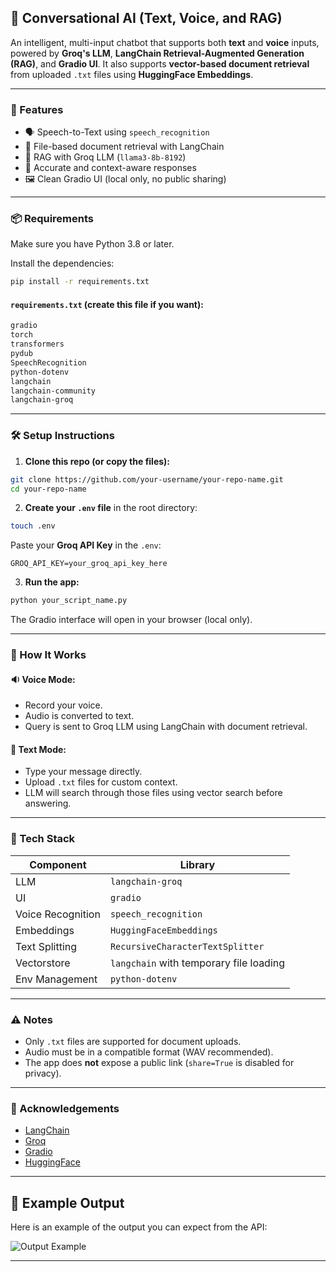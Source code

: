 ## 📢 Conversational AI (Text, Voice, and RAG)

An intelligent, multi-input chatbot that supports both **text** and **voice** inputs, powered by **Groq's LLM**, **LangChain Retrieval-Augmented Generation (RAG)**, and **Gradio UI**. It also supports **vector-based document retrieval** from uploaded `.txt` files using **HuggingFace Embeddings**.

---

### 🚀 Features
- 🗣️ Speech-to-Text using `speech_recognition`
- 📄 File-based document retrieval with LangChain
- 🤖 RAG with Groq LLM (`llama3-8b-8192`)
- 🎯 Accurate and context-aware responses
- 🖼️ Clean Gradio UI (local only, no public sharing)

---

### 📦 Requirements

Make sure you have Python 3.8 or later.

Install the dependencies:
```bash
pip install -r requirements.txt
```

#### `requirements.txt` (create this file if you want):
```txt
gradio
torch
transformers
pydub
SpeechRecognition
python-dotenv
langchain
langchain-community
langchain-groq
```

---

### 🛠️ Setup Instructions

1. **Clone this repo (or copy the files):**

```bash
git clone https://github.com/your-username/your-repo-name.git
cd your-repo-name
```

2. **Create your `.env` file** in the root directory:

```bash
touch .env
```

Paste your **Groq API Key** in the `.env`:
```env
GROQ_API_KEY=your_groq_api_key_here
```

3. **Run the app:**
```bash
python your_script_name.py
```

The Gradio interface will open in your browser (local only).

---

### 📁 How It Works

#### 🔉 Voice Mode:
- Record your voice.
- Audio is converted to text.
- Query is sent to Groq LLM using LangChain with document retrieval.

#### 💬 Text Mode:
- Type your message directly.
- Upload `.txt` files for custom context.
- LLM will search through those files using vector search before answering.

---

### 🧠 Tech Stack

| Component | Library |
|----------|----------|
| LLM      | `langchain-groq` |
| UI       | `gradio` |
| Voice Recognition | `speech_recognition` |
| Embeddings | `HuggingFaceEmbeddings` |
| Text Splitting | `RecursiveCharacterTextSplitter` |
| Vectorstore | `langchain` with temporary file loading |
| Env Management | `python-dotenv` |

---

### ⚠️ Notes
- Only `.txt` files are supported for document uploads.
- Audio must be in a compatible format (WAV recommended).
- The app does **not** expose a public link (`share=True` is disabled for privacy).

---

### 🙌 Acknowledgements
- [LangChain](https://www.langchain.com/)
- [Groq](https://groq.com/)
- [Gradio](https://gradio.app/)
- [HuggingFace](https://huggingface.co/)

---
## 📸 Example Output

Here is an example of the output you can expect from the API:

![Output Example](images/output-example.png)

---
